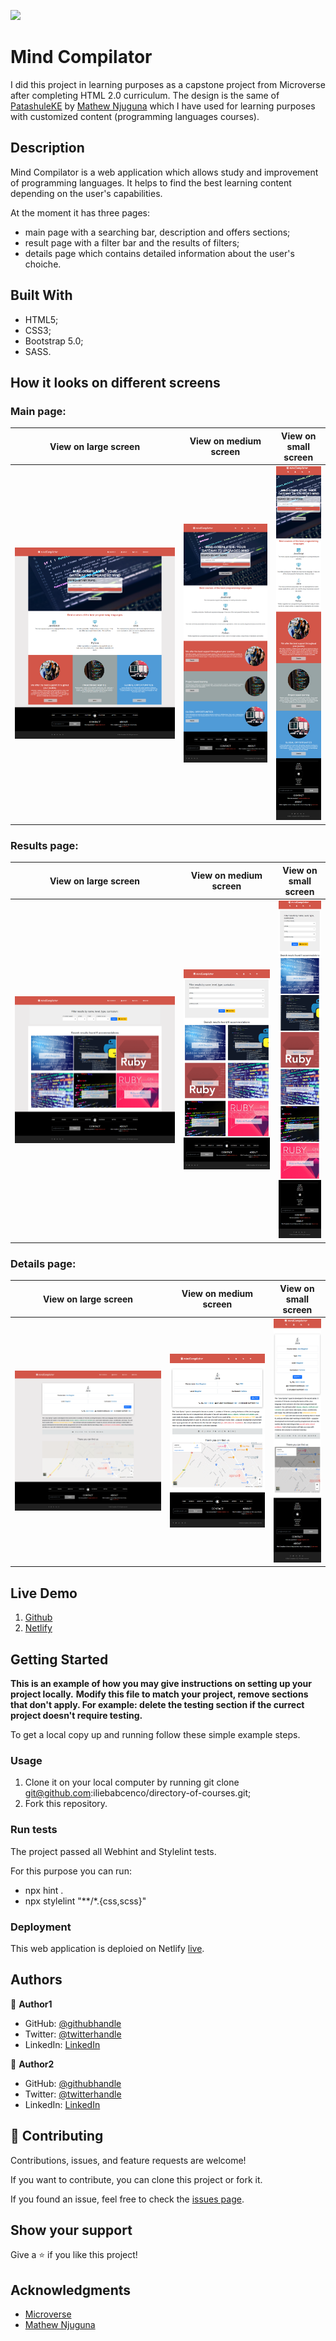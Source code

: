 
![](https://img.shields.io/badge/Microverse-blueviolet)

# Mind Compilator

I did this project in learning purposes as a capstone project from Microverse after completing HTML 2.0 curriculum.
The design is the same of [PatashuleKE](https://www.behance.net/gallery/25563385/PatashuleKE) by [Mathew Njuguna](https://www.behance.net/mathewnjuguna) which I have used for learning purposes with customized content (programming languages courses).


## Description

Mind Compilator is a web application which allows study and improvement of programming languages. It helps to find the best learning content depending on the user's capabilities. 

At the moment it has three pages:
* main page with a searching bar, description and offers sections;
* result page with a filter bar and the results of filters;
* details page which contains detailed information about the user's choiche.


## Built With

- HTML5;
- CSS3;
- Bootstrap 5.0;
- SASS.


## How it looks on different screens

### Main page:

| View on large screen | View on medium screen | View on small screen |
| --- | --- | --- |
| ![](assets/project-screens/main-desktop.png) | ![](assets/project-screens/main-tablet.png) | ![](assets/project-screens/main-mobile.png) |


### Results page:

| View on large screen | View on medium screen | View on small screen |
| --- | --- | --- |
| ![](assets/project-screens/results-desktop.png) | ![](assets/project-screens/results-tablet.png) | ![](assets/project-screens/results-mobile.png) |

### Details page:

| View on large screen | View on medium screen | View on small screen |
| --- | --- | --- |
| ![](assets/project-screens/details-desktop.png) | ![](assets/project-screens/details-tablet.png) | ![](assets/project-screens/details-mobile.png) |

## Live Demo

1. [Github](https://iliebabcenco.github.io/directory-of-courses/)
2. [Netlify](https://mind-compilator.netlify.app/)

## Getting Started

**This is an example of how you may give instructions on setting up your project locally.**
**Modify this file to match your project, remove sections that don't apply. For example: delete the testing section if the currect project doesn't require testing.**


To get a local copy up and running follow these simple example steps.

### Usage

1. Clone it on your local computer by running git clone git@github.com:iliebabcenco/directory-of-courses.git;
2. Fork this repository.

### Run tests

The project passed all Webhint and Stylelint tests.

For this purpose you can run:

* npx hint .
* npx stylelint "**/*.{css,scss}"

### Deployment

This web application is deploied on Netlify [live](https://mind-compilator.netlify.app/).

## Authors

👤 **Author1**

- GitHub: [@githubhandle](https://github.com/githubhandle)
- Twitter: [@twitterhandle](https://twitter.com/twitterhandle)
- LinkedIn: [LinkedIn](https://linkedin.com/linkedinhandle)

👤 **Author2**

- GitHub: [@githubhandle](https://github.com/githubhandle)
- Twitter: [@twitterhandle](https://twitter.com/twitterhandle)
- LinkedIn: [LinkedIn](https://linkedin.com/linkedinhandle)

## 🤝 Contributing

Contributions, issues, and feature requests are welcome!

If you want to contribute, you can clone this project or fork it.

If you found an issue, feel free to check the [issues page](https://github.com/iliebabcenco/directory-of-courses/issues).

## Show your support

Give a ⭐️ if you like this project!

## Acknowledgments

* [Microverse](https://www.microverse.org/)
* [Mathew Njuguna](https://www.behance.net/mathewnjuguna)
